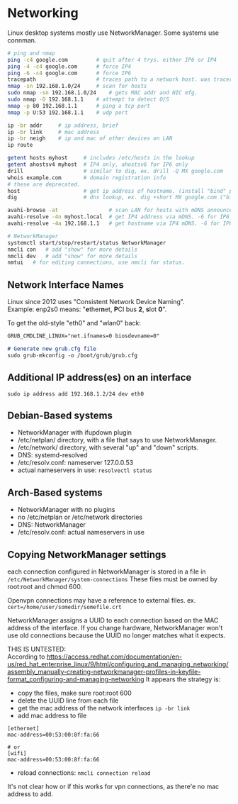 # Networking
Linux desktop systems mostly use NetworkManager. Some systems use connman.

```bash
# ping and nmap
ping -c4 google.com         # quit after 4 trys. either IP6 or IP4
ping -4 -c4 google.com      # force IP4
ping -6 -c4 google.com      # force IP6
tracepath                   # traces path to a network host. was traceroute
nmap -sn 192.168.1.0/24     # scan for hosts
sudo nmap -sn 192.168.1.0/24    # gets MAC addr and NIC mfg.
sudo nmap -O 192.168.1.1    # attempt to detect O/S
nmap -p 80 192.168.1.1      # ping a tcp port
nmap -p U:53 192.168.1.1    # udp port

ip -br addr     # ip address, brief
ip -br link     # mac address
ip -br neigh    # ip and mac of other devices on LAN
ip route

getent hosts myhost     # includes /etc/hosts in the lookup
getent ahostsv4 myhost  # IP4 only, ahostsv6 for IP6 only
drill                   # similar to dig, ex. drill -Q MX google.com
whois example.com       # domain registration info
# these are deprecated.
host                    # get ip address of hostname. (install "bind" package)
dig                     # dns lookup, ex. dig +short MX google.com ("bind" package)

avahi-browse -at                # scan LAN for hosts with mDNS announcements
avahi-resolve -4n myhost.local  # get IP4 address via mDNS. -6 for IP6
avahi-resolve -4a 192.168.1.1   # get hostname via IP4 mDNS. -6 for IP6

# NetworkManager
systemctl start/stop/restart/status NetworkManager
nmcli con   # add "show" for more details
nmcli dev   # add "show" for more details
nmtui   # for editing connections, use nmcli for status.
```

## Network Interface Names

Linux since 2012 uses "Consistent Network Device Naming".  
Example: enp2s0 means: "**e**ther**n**et, **P**CI bus **2**, **s**lot **0**".

To get the old-style "eth0" and "wlan0" back:

```md title=/etc/default/grub
GRUB_CMDLINE_LINUX="net.ifnames=0 biosdevname=0"

# Generate new grub.cfg file
sudo grub-mkconfig -o /boot/grub/grub.cfg
```
## Additional IP address(es) on an interface
```
sudo ip address add 192.168.1.2/24 dev eth0
```

## Debian-Based systems
- NetworkManager with ifupdown plugin
- /etc/netplan/ directory, with a file that says to use NetworkManager.
- /etc/network/ directory, with several "up" and "down" scripts.
- DNS: systemd-resolved
- /etc/resolv.conf: nameserver 127.0.0.53
- actual nameservers in use: `resolvectl status`

## Arch-Based systems
- NetworkManager with no plugins
- no /etc/netplan or /etc/network directories
- DNS: NetworkManager
- /etc/resolv.conf: actual nameservers in use

## Copying NetworkManager settings
each connection configured in NetworkManager is stored in a file in
`/etc/NetworkManager/system-connections`
These files must be owned by root:root and chmod 600.

Openvpn connections may have a reference to external files. ex. `cert=/home/user/somedir/somefile.crt`

NetworkManager assigns a UUID to each connection based on the MAC address of the interface.
If you change hardware, NetworkManager won't use old connections because the UUID no longer
matches what it expects.

THIS IS UNTESTED:  
According to https://access.redhat.com/documentation/en-us/red_hat_enterprise_linux/9/html/configuring_and_managing_networking/assembly_manually-creating-networkmanager-profiles-in-keyfile-format_configuring-and-managing-networking
It appears the strategy is:

- copy the files, make sure root:root 600
- delete the UUID line from each file
- get the mac address of the network interfaces `ip -br link`
- add mac address to file
```
[ethernet]
mac-address=00:53:00:8f:fa:66

# or
[wifi]
mac-address=00:53:00:8f:fa:66
```
- reload connections: `nmcli connection reload`

It's not clear how or if this works for vpn connections, as there'e no mac address to add.

